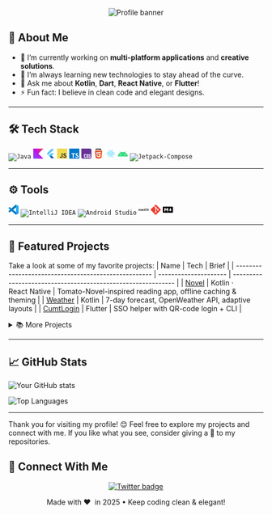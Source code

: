 <!-- ✨ Animated banner -->
<p align="center">
  <img src="https://capsule-render.vercel.app/api?type=waving&color=gradient&height=180&section=header&text=Hey%20👋%20I’m%20Dylan&fontSize=40&fontAlignY=30&desc=Cross-platform%20developer%20%7C%20Kotlin%20%E2%80%A2%20Flutter%20%E2%80%A2%20React%20Native&descAlignY=60" alt="Profile banner">
</p>

## 🚀 About Me
- 🔭 I’m currently working on **multi-platform applications** and **creative solutions**.
- 🌱 I’m always learning new technologies to stay ahead of the curve.
- 💬 Ask me about **Kotlin**, **Dart**, **React Native**, or **Flutter**!
- ⚡ Fun fact: I believe in clean code and elegant designs.

---

## 🛠️ Tech Stack

<code><img height="20" src="https://img.icons8.com/color/48/000000/java-coffee-cup-logo--v1.png" alt="Java" title="Java"></code>
<code><img height="20" src="https://raw.githubusercontent.com/github/explore/80688e429a7d4ef2fca1e82350fe8e3517d3494d/topics/kotlin/kotlin.png" alt="Kotlin" title="Kotlin"></code>
<code><img height="20" src="https://raw.githubusercontent.com/github/explore/80688e429a7d4ef2fca1e82350fe8e3517d3494d/topics/flutter/flutter.png" alt="Flutter" title="Flutter"></code>
<code><img height="20" src="https://raw.githubusercontent.com/github/explore/80688e429a7d4ef2fca1e82350fe8e3517d3494d/topics/javascript/javascript.png" alt="JavaScript"></code>
<code><img height="20" src="https://raw.githubusercontent.com/github/explore/80688e429a7d4ef2fca1e82350fe8e3517d3494d/topics/typescript/typescript.png" alt="TypeScript"></code>
<code><img height="20" src="https://raw.githubusercontent.com/github/explore/80688e429a7d4ef2fca1e82350fe8e3517d3494d/topics/css/css.png" alt="CSS"></code>
<code><img height="20" src="https://raw.githubusercontent.com/github/explore/80688e429a7d4ef2fca1e82350fe8e3517d3494d/topics/html/html.png" alt="HTML"></code>
<code><img height="20" src="https://raw.githubusercontent.com/github/explore/80688e429a7d4ef2fca1e82350fe8e3517d3494d/topics/react/react.png" alt="React"></code>
<code><img height="20" src="https://raw.githubusercontent.com/github/explore/80688e429a7d4ef2fca1e82350fe8e3517d3494d/topics/android/android.png" alt="Android" title="Android"></code>
<code><img height="20" src="https://avatars.githubusercontent.com/u/71742764?s=200&v=4" alt="Jetpack-Compose" title="Jetpack Compose"></code>

---

## ⚙️ Tools

<code><img height="20" src="https://raw.githubusercontent.com/github/explore/80688e429a7d4ef2fca1e82350fe8e3517d3494d/topics/visual-studio-code/visual-studio-code.png" alt="VSCode" title="VSCode"></code>
<code><img height="20" src="https://img.icons8.com/color/240/000000/intellij-idea.png" alt="IntelliJ IDEA" title="IntelliJ IDEA"></code>
<code><img height="20" src="https://img.icons8.com/color/240/000000/android-studio.png" alt="Android Studio" title="Android Studio"></code>
<code><img height="20" src="https://raw.githubusercontent.com/github/explore/80688e429a7d4ef2fca1e82350fe8e3517d3494d/topics/macos/macos.png" alt="macOS"></code>
<code><img height="20" src="https://raw.githubusercontent.com/github/explore/80688e429a7d4ef2fca1e82350fe8e3517d3494d/topics/git/git.png" alt="Git" title="Git"></code>
<code><img height="20" src="https://raw.githubusercontent.com/github/explore/80688e429a7d4ef2fca1e82350fe8e3517d3494d/topics/markdown/markdown.png" alt="Markdown" title="Markdown"></code>

---

## 🌟 Featured Projects
Take a look at some of my favorite projects:
| Name                                                 | Tech                  | Brief                                                        |
| ---------------------------------------------------- | --------------------- | ------------------------------------------------------------ |
| [Novel](https://github.com/VaIOReTto1/Novel)         | Kotlin · React Native | Tomato-Novel-inspired reading app, offline caching & theming |
| [Weather](https://github.com/VaIOReTto1/Weather)     | Kotlin               | 7-day forecast, OpenWeather API, adaptive layouts            |
| [CumtLogin](https://github.com/VaIOReTto1/CumtLogin) | Flutter       | SSO helper with QR-code login + CLI                          |

<details>
<summary>📚 More Projects</summary>

* 🚧 **\[Work-in-progress Template]** Modular Kotlin Multiplatform starter
* 🎮 **\[MiniGame]** Casual game built with Compose Desktop

Check out my [repositories](https://github.com/VaIOReTto1?tab=repositories) for more!

</details>


---

## 📈 GitHub Stats
![Your GitHub stats](https://github-readme-stats.vercel.app/api?username=VaIOReTto1&show_icons=true&theme=radical)

![Top Languages](https://github-readme-stats.vercel.app/api/top-langs/?username=VaIOReTto1&layout=compact&theme=radical)

---

Thank you for visiting my profile! 😊 Feel free to explore my projects and connect with me. If you like what you see, consider giving a 🌟 to my repositories.

## 🤝 Connect With Me

<p align="center">
  <a href="https://x.com/vai0retto1"><img src="https://img.shields.io/twitter/url?url=https%3A%2F%2Fx.com%2Fvai0retto1" alt="Twitter badge"></a>
</p>

<!-- Footer -->

<p align="center">Made with ❤️ &nbsp;in 2025 • Keep coding clean & elegant!</p>
